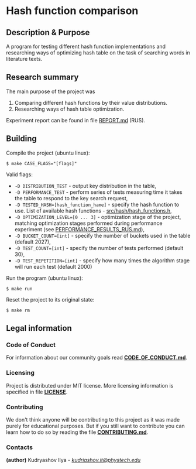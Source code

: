 # Hash function comparison
## Description & Purpose
A program for testing different hash function implementations and researching ways of optimizing hash table on the task of searching words in literature texts.

## Research summary
The main purpose of the project was
1. Comparing different hash functions by their value distributions.
2. Researching ways of hash table optimization.

Experiment report can be found in file [REPORT.md](REPORT.md) (RUS).

## Building

Compile the project (ubuntu linux):

`$ make CASE_FLAGS="[flags]"`

Valid flags:
 - `-D DISTRIBUTION_TEST` - output key distribution in the table,
 - `-D PERFORMANCE_TEST` - perform series of tests measuring time it takes the table to respond to the key search request,
 - `-D TESTED_HASH=[hash_function_hame]` - specify the hash function to use. List of available hash functions - [src/hash/hash_functions.h](src/hash/hash_functions.h),
 - `-D OPTIMIZATION_LEVEL=[0 ... 3]` - optimization stage of the project, matching optimization stages performed during performance experiment (see [PERFORMANCE_RESULTS_RUS.md](PERFORMANCE_RESULTS_RUS.md)),
 - `-D BUCKET_COUNT=[int]` - specify the number of buckets used in the table (default 2027),
 - `-D TEST_COUNT=[int]` - specify the number of tests performed (default 30),
 - `-D TEST_REPETITION=[int]` - specify how many times the algorithm stage will run each test (default 2000)

Run the program (ubuntu linux):

`$ make run`

Reset the project to its original state:

`$ make rm`

## Legal information
### Code of Conduct
For information about our community goals read [**CODE_OF_CONDUCT.md**](CODE_OF_CONDUCT.md).
### Licensing
Project is distributed under MIT license. More licensing information is specified in file [**LICENSE**](LICENSE).
### Contributing
We don't think anyone will be contributing to this project as it was made purely for educational purposes.
But if you still want to contribute you can learn how to do so by reading the file [**CONTRIBUTING.md**](CONTRIBUTING.md).
### Contacts
**(author)** Kudryashov Ilya - *kudriashov.it@phystech.edu*
